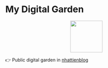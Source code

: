 # My Digital Garden
<div align="center">
<img width="100" style="margin-right:auto;margin-left:auto" src="https://nhattienblog.netlify.app/images/favicon.png" />
</div>

👉 Public digital garden in [nhattienblog](https://nhattienblog.netlify.app/) 
